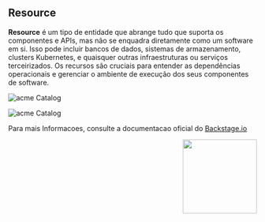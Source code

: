 ## Resource

 **Resource** é um tipo de entidade que abrange tudo que suporta os componentes e APIs, mas não se enquadra diretamente como um software em si. Isso pode incluir bancos de dados, sistemas de armazenamento, clusters Kubernetes, e quaisquer outras infraestruturas ou serviços terceirizados. Os recursos são cruciais para entender as dependências operacionais e gerenciar o ambiente de execução dos seus componentes de software.

![acme Catalog](./images/gke-resource.png)

![acme Catalog](./images/gke-plugin.png)


Para mais Informacoes, consulte a documentacao oficial do [Backstage.io](https://backstage.io/docs/features/software-catalog/descriptor-format/)

<img align="right" width="150" height="150" src="https://backstage.cloud.acme.com.br/static/acme_branco.895b1e3e..png">